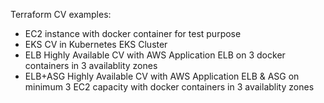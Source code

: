 Terraform CV examples:
- EC2 instance with docker container for test purpose
- EKS CV in Kubernetes EKS Cluster
- ELB Highly Available CV with AWS Application ELB on 3 docker containers in 3 availablity zones
- ELB+ASG Highly Available CV with AWS Application ELB & ASG on minimum 3 EC2 capacity with docker containers in 3 availablity zones
